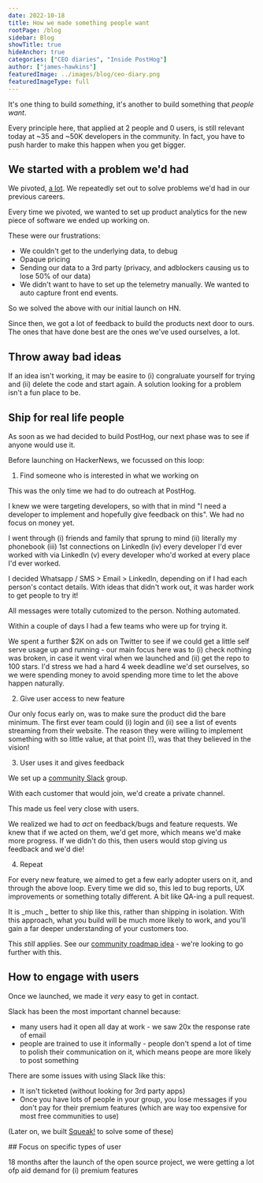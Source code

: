 ```yaml
---
date: 2022-10-18
title: How we made something people want
rootPage: /blog
sidebar: Blog
showTitle: true
hideAnchor: true
categories: ["CEO diaries", "Inside PostHog"]
author: ["james-hawkins"]
featuredImage: ../images/blog/ceo-diary.png
featuredImageType: full
---
```


It's one thing to build _something_, it's another to build something that _people want_.

Every principle here, that applied at 2 people and 0 users, is still relevant today at ~35 and ~50K developers in the community. In fact, you have to push harder to make this happen when you get bigger. 

## We started with a problem we'd had

We pivoted, [a lot](pivot-to-posthog). We repeatedly set out to solve problems we'd had in our previous careers.

Every time we pivoted, we wanted to set up product analytics for the new piece of software we ended up working on.

These were our frustrations:

* We couldn't get to the underlying data, to debug
* Opaque pricing
* Sending our data to a 3rd party (privacy, and adblockers causing us to lose 50% of our data)
* We didn't want to have to set up the telemetry manually. We wanted to auto capture front end events.

So we solved the above with our initial launch on HN.

Since then, we got a lot of feedback to build the products next door to ours. The ones that have done best are the ones we've used ourselves, a lot.

## Throw away bad ideas

If an idea isn't working, it may be easire to (i) congraluate yourself for trying and (ii) delete the code and start again. A solution looking for a problem isn't a fun place to be. 

## Ship for real life people

As soon as we had decided to build PostHog, our next phase was to see if anyone would use it.

Before launching on HackerNews, we focussed on this loop:

1. Find someone who is interested in what we working on

This was the only time we had to do outreach at PostHog.

I knew we were targeting developers, so with that in mind "I need a developer to implement and hopefully give feedback on this". We had no focus on money yet.

I went through (i) friends and family that sprung to mind (ii) literally my phonebook (iii) 1st connections on LinkedIn (iv) every developer I'd ever worked with via LinkedIn (v) every developer who'd worked at every place I'd ever worked.

I decided Whatsapp / SMS > Email > LinkedIn, depending on if I had each person's contact details. With ideas that didn't work out, it was harder work to get people to try it!

All messages were totally cutomized to the person. Nothing automated.

Within a couple of days I had a few teams who were up for trying it.

We spent a further $2K on ads on Twitter to see if we could get a little self serve usage up and running - our main focus here was to (i) check nothing was broken, in case it went viral when we launched and (ii) get the repo to 100 stars. I'd stress we had a hard 4 week deadline we'd set ourselves, so we were spending money to avoid spending more time to let the above happen naturally.

2. Give user access to new feature

Our only focus early on, was to make sure the product did the bare minimum. The first ever team could (i) login and (ii) see a list of events streaming from their website. The reason they were willing to implement something with so little value, at that point (!), was that they believed in the vision!

3. User uses it and gives feedback

We set up a [community Slack](../slack) group.

With each customer that would join, we'd create a private channel.

This made us feel very close with users.

We realized we had to _act_ on feedback/bugs and feature requests. We knew that if we acted on them, we'd get more, which means we'd make more progress. If we didn't do this, then users would stop giving us feedback and we'd die!

4. Repeat

For every new feature, we aimed to get a few early adopter users on it, and through the above loop. Every time we did so, this led to bug reports, UX improvements or something totally different. A bit like QA-ing a pull request.

It is _much _ better to ship like this, rather than shipping in isolation. With this approach, what you build will be much more likely to work, and you'll gain a far deeper understanding of your customers too.

This _still_ applies. See our [community roadmap idea](https://github.com/PostHog/posthog.com/issues/4453) - we're looking to go further with this.

## How to engage with users

Once we launched, we made it _very_ easy to get in contact.

Slack has been the most important channel because:

* many users had it open all day at work - we saw 20x the response rate of email
* people are trained to use it informally - people don't spend a lot of time to polish their communication on it, which means peope are more likely to post something

There are some issues with using Slack like this:

* It isn't ticketed (without looking for 3rd party apps)
* Once you have lots of people in your group, you lose messages if you don't pay for their premium features (which are way too expensive for most free communities to use)

(Later on, we built [Squeak!](https://github.com/posthog/squeak) to solve some of these)

## Focus on specific types of user

18 months after the launch of the open source project, we were getting a  lot ofp aid demand for (i) premium features 
